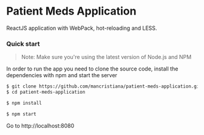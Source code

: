 # Patient Meds Application

ReactJS application with WebPack, hot-reloading and LESS.

### Quick start

>Note: Make sure you're using the latest version of Node.js and NPM

In order to run the app you need to clone the source code, install the dependencies with npm and start the server

```bash
$ git clone https://github.com/mancristiana/patient-meds-application.git
$ cd patient-meds-application

$ npm install

$ npm start
```

Go to http://localhost:8080



